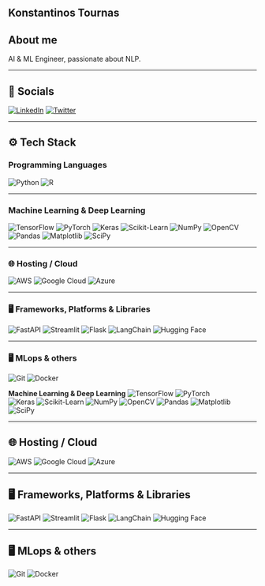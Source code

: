 ## Konstantinos Tournas

## About me  
AI & ML Engineer, passionate about NLP.

---

## 🔗 Socials  
[![LinkedIn](https://img.shields.io/badge/-LinkedIn-0077B5?style=flat&logo=linkedin)](https://www.linkedin.com/in/konstantinos-tournas-05513b334/)  [![Twitter](https://img.shields.io/badge/-Twitter-1DA1F2?style=flat&logo=twitter)](https://x.com/Tournas_)

---

## ⚙️ Tech Stack

### **Programming Languages**  
![Python](https://img.shields.io/badge/-Python-000?style=flat&logo=python)  ![R](https://img.shields.io/badge/-R-276DC3?style=flat&logo=r)

---

### **Machine Learning & Deep Learning**  
![TensorFlow](https://img.shields.io/badge/-TensorFlow-FF6F00?style=flat&logo=tensorflow)  ![PyTorch](https://img.shields.io/badge/-PyTorch-EE4C2C?style=flat&logo=pytorch)  ![Keras](https://img.shields.io/badge/-Keras-D00000?style=flat&logo=keras)  ![Scikit-Learn](https://img.shields.io/badge/-Scikit%20Learn-F7931E?style=flat&logo=scikit-learn)  ![NumPy](https://img.shields.io/badge/-NumPy-013243?style=flat&logo=numpy)  ![OpenCV](https://img.shields.io/badge/-OpenCV-5C3EE8?style=flat&logo=opencv)  ![Pandas](https://img.shields.io/badge/-Pandas-006F61?style=flat&logo=pandas)  ![Matplotlib](https://img.shields.io/badge/-Matplotlib-003B57?style=flat&logo=matplotlib)  ![SciPy](https://img.shields.io/badge/-SciPy-8A5E9F?style=flat&logo=scipy)

---

### 🌐 **Hosting / Cloud**  
![AWS](https://img.shields.io/badge/-AWS-232F3E?style=flat&logo=amazonaws)  ![Google Cloud](https://img.shields.io/badge/-Google%20Cloud-4285F4?style=flat&logo=google-cloud)  ![Azure](https://img.shields.io/badge/-Azure-0089D6?style=flat&logo=microsoftazure)

---

### 🖥️ **Frameworks, Platforms & Libraries**  
![FastAPI](https://img.shields.io/badge/-FastAPI-009688?style=flat&logo=fastapi)  ![Streamlit](https://img.shields.io/badge/-Streamlit-FF4B4B?style=flat&logo=streamlit)  ![Flask](https://img.shields.io/badge/-Flask-000000?style=flat&logo=flask)
![LangChain](https://img.shields.io/badge/-LangChain-FF0000?style=flat&logo=langchain)  ![Hugging Face](https://img.shields.io/badge/-Hugging%20Face-FF6F00?style=flat&logo=huggingface)

---

### 🖥️ **MLops & others**  
![Git](https://img.shields.io/badge/-Git-F05032?style=flat&logo=git)  ![Docker](https://img.shields.io/badge/-Docker-2496ED?style=flat&logo=docker)

**Machine Learning & Deep Learning**  ![TensorFlow](https://img.shields.io/badge/-TensorFlow-FF6F00?style=flat&logo=tensorflow)  ![PyTorch](https://img.shields.io/badge/-PyTorch-EE4C2C?style=flat&logo=pytorch)  
![Keras](https://img.shields.io/badge/-Keras-D00000?style=flat&logo=keras)  ![Scikit-Learn](https://img.shields.io/badge/-Scikit%20Learn-F7931E?style=flat&logo=scikit-learn)  ![NumPy](https://img.shields.io/badge/-NumPy-013243?style=flat&logo=numpy)  ![OpenCV](https://img.shields.io/badge/-OpenCV-5C3EE8?style=flat&logo=opencv)  ![Pandas](https://img.shields.io/badge/-Pandas-006F61?style=flat&logo=pandas)  ![Matplotlib](https://img.shields.io/badge/-Matplotlib-003B57?style=flat&logo=matplotlib)  ![SciPy](https://img.shields.io/badge/-SciPy-8A5E9F?style=flat&logo=scipy)

---

## 🌐 Hosting / Cloud  
![AWS](https://img.shields.io/badge/-AWS-232F3E?style=flat&logo=amazonaws)  ![Google Cloud](https://img.shields.io/badge/-Google%20Cloud-4285F4?style=flat&logo=google-cloud)  ![Azure](https://img.shields.io/badge/-Azure-0089D6?style=flat&logo=microsoftazure)  

---

## 🖥️ Frameworks, Platforms & Libraries  
![FastAPI](https://img.shields.io/badge/-FastAPI-009688?style=flat&logo=fastapi)  ![Streamlit](https://img.shields.io/badge/-Streamlit-FF4B4B?style=flat&logo=streamlit)  ![Flask](https://img.shields.io/badge/-Flask-000000?style=flat&logo=flask) ![LangChain](https://img.shields.io/badge/-LangChain-FF0000?style=flat&logo=langchain)  ![Hugging Face](https://img.shields.io/badge/-Hugging%20Face-FF6F00?style=flat&logo=huggingface)

---

## 🖥️ MLops & others  
![Git](https://img.shields.io/badge/-Git-F05032?style=flat&logo=git)  ![Docker](https://img.shields.io/badge/-Docker-2496ED?style=flat&logo=docker)

